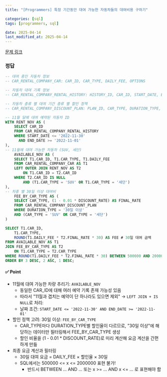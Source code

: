 ```yaml
---
title: "[Programmers] 특정 기간동안 대여 가능한 자동차들의 대여비용 구하기"

categories: [sql]
tags: [programmers, sql]

date: 2025-04-14
last_modified_at: 2025-04-14
---
```

[문제 링크](https://school.programmers.co.kr/learn/courses/30/lessons/157339)

### 정답
```sql
-- 대여 중인 자동차 정보
-- CAR_RENTAL_COMPANY_CAR: CAR_ID, CAR_TYPE, DAILY_FEE, OPTIONS

-- 자동차 대여 기록 정보
-- CAR_RENTAL_COMPANY_RENTAL_HISTORY: HISTORY_ID, CAR_ID, START_DATE, END_DATE

-- 자동차 종류 별 대여 기간 종류 별 할인 정책
-- CAR_RENTAL_COMPANY_DISCOUNT_PLAN: PLAN_ID, CAR_TYPE, DURATION_TYPE, DISCOUNT_RATE

-- 11월 달에 대여 예약된 자동차 ID
WITH RENT_NOV AS (
    SELECT CAR_ID
    FROM CAR_RENTAL_COMPANY_RENTAL_HISTORY
    WHERE START_DATE <= '2022-11-30'
      AND END_DATE >= '2022-11-01'
),
-- 11월에 대여 가능한 자동차 (SUV, 세단)
    AVAILABLE_NOV AS (
    SELECT T1.CAR_ID, T1.CAR_TYPE, T1.DAILY_FEE
    FROM CAR_RENTAL_COMPANY_CAR AS T1
    LEFT OUTER JOIN RENT_NOV AS T2 
        ON T1.CAR_ID = T2.CAR_ID
    WHERE T2.CAR_ID IS NULL
        AND (T1.CAR_TYPE = 'SUV' OR T1.CAR_TYPE = '세단')
),
-- 차종 별 30일 이상 대여비
    FEE_BY_CAR_TYPE AS (
    SELECT CAR_TYPE, (1 - 0.01 * DISCOUNT_RATE) AS FINAL_RATE
    FROM CAR_RENTAL_COMPANY_DISCOUNT_PLAN
    WHERE DURATION_TYPE = '30일 이상'
    AND (CAR_TYPE = 'SUV' OR CAR_TYPE = '세단')
)

SELECT T1.CAR_ID, 
    T1.CAR_TYPE, 
    ROUND(T1.DAILY_FEE * T2.FINAL_RATE * 30) AS FEE # 30일 대여 금액
FROM AVAILABLE_NOV AS T1
JOIN FEE_BY_CAR_TYPE AS T2
    ON T1.CAR_TYPE = T2.CAR_TYPE
WHERE ROUND(T1.DAILY_FEE * T2.FINAL_RATE * 30) BETWEEN 500000 AND 2000000
ORDER BY 3 DESC, 2 ASC, 1 DESC;
```

#### ✅ Point
- 11월에 대여 가능한 차량 추리기: `AVAILABLE_NOV`
    - 동일한 CAR_ID에 대해 여러 예약 기록 존재 가능성 있음
    - 따라서 "11월과 겹치는 예약이 단 하나라도 있으면 제외" → `LEFT JOIN + IS NULL`로 처리: 
    - 날짜 조건: `START_DATE <= '2022-11-30' AND END_DATE >= '2022-11-01'`
- 할인 정책 고려: 30일 이상: `FEE_BY_CAR_TYPE`
    - CAR_TYPE마다 DURATION_TYPE별 할인율이 다르므로, "30일 이상"에 해당하는 데이터만 필터링해서 FEE_BY_CAR_TYPE 생성
    - 할인 비율을 (1 - 0.01 * DISCOUNT_RATE)로 미리 계산해 요금 계산을 간편하게 만듦
- 최종 요금 계산과 필터링
    - 30일 대여 요금 = DAILY_FEE × 할인율 × 30일
    - SQL에서는 500000 <= x <= 2000000 표현 불가!
        -  반드시 BETWEEN ... AND ... 또는 x >= ... AND x <= ... 로 표현해야 함


    
